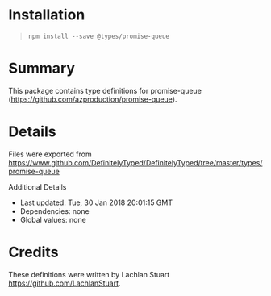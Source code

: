 # Installation
> `npm install --save @types/promise-queue`

# Summary
This package contains type definitions for promise-queue (https://github.com/azproduction/promise-queue).

# Details
Files were exported from https://www.github.com/DefinitelyTyped/DefinitelyTyped/tree/master/types/promise-queue

Additional Details
 * Last updated: Tue, 30 Jan 2018 20:01:15 GMT
 * Dependencies: none
 * Global values: none

# Credits
These definitions were written by Lachlan Stuart <https://github.com/LachlanStuart>.
